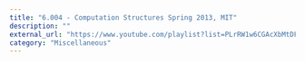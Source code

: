 ```yaml
---
title: "6.004 - Computation Structures Spring 2013, MIT"
description: ""
external_url: "https://www.youtube.com/playlist?list=PLrRW1w6CGAcXbMtDFj205vALOGmiRc82-"
category: "Miscellaneous"
---
```

